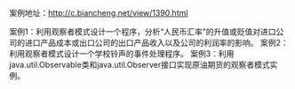 案例地址：http://c.biancheng.net/view/1390.html

案例1：利用观察者模式设计一个程序，分析“人民币汇率”的升值或贬值对进口公司的进口产品成本或出口公司的出口产品收入以及公司的利润率的影响。
案例2：利用观察者模式设计一个学校铃声的事件处理程序。
案例3：利用java.util.Observable类和java.util.Observer接口实现原油期货的观察者模式实例。